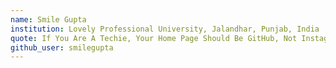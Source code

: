 ```yaml
---
name: Smile Gupta
institution: Lovely Professional University, Jalandhar, Punjab, India
quote: If You Are A Techie, Your Home Page Should Be GitHub, Not Instagram.
github_user: smilegupta
---
```

